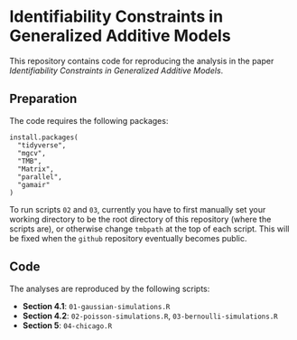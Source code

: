 # Identifiability Constraints in Generalized Additive Models

This repository contains code for reproducing the analysis in the paper *Identifiability Constraints in Generalized Additive Models*.

## Preparation

The code requires the following packages:
```
install.packages(
  "tidyverse",
  "mgcv",
  "TMB",
  "Matrix",
  "parallel",
  "gamair"
)
```

To run scripts `02` and `03`, currently you have to first manually set your working directory to be the root directory of this repository (where the scripts are), or otherwise change `tmbpath` at the top of each script. This will be fixed when the `github` repository eventually becomes public.

## Code

The analyses are reproduced by the following scripts:

- **Section 4.1**: `01-gaussian-simulations.R`
- **Section 4.2**: `02-poisson-simulations.R`, `03-bernoulli-simulations.R`
- **Section 5**: `04-chicago.R`
